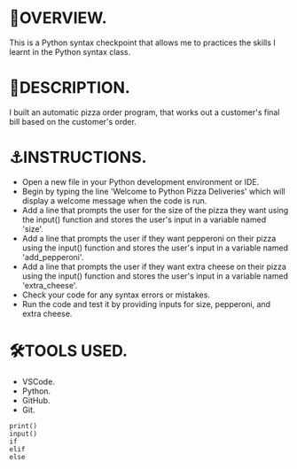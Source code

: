 # 🎯OVERVIEW.
This is a Python syntax checkpoint that allows me to practices the skills I learnt in the Python syntax class.

# 📢DESCRIPTION.
I built an automatic pizza order program, that works out a customer's final bill based on the customer's order.

# ⚓INSTRUCTIONS.
- Open a new file in your Python development environment or IDE.
- Begin by typing the line 'Welcome to Python Pizza Deliveries' which will display a welcome message when the code is run.
- Add a line that prompts the user for the size of the pizza they want using the input() function and stores the user's input in a variable named 'size'.
- Add a line that prompts the user if they want pepperoni on their pizza using the input() function and stores the user's input in a variable named 'add_pepperoni'.
- Add a line that prompts the user if they want extra cheese on their pizza using the input() function and stores the user's input in a variable named 'extra_cheese'.
- Check your code for any syntax errors or mistakes.
- Run the code and test it by providing inputs for size, pepperoni, and extra cheese.

# 🛠️TOOLS USED.
- VSCode.
- Python.
- GitHub.
- Git.

```
print()
input()
if
elif
else
```
